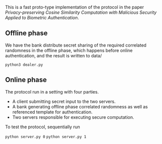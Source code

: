 This is a fast proto-type implementation of the protocol in the paper *Privacy-preserving Cosine Similarity Computation with Malicious Security Applied to Biometric Authentication*.

## Offline phase

We have the bank distribute secret sharing of the required correlated randomness in the offline phase, which happens before online authentication, and the result is written to data/

`python3 dealer.py`


## Online phase

The protocol run in a setting with four parties.

* A client submitting secret input to the two servers.
* A bank generating offline phase correlated randomness as well as referenced template for authentication.
* Two servers responsible for executing secure computation.

To test the protocol, sequentially run   

`python server.py 0`   `python server.py 1`

<!-- 2. python bank.py
3. python client.py -->